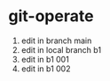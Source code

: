 # git-operate

1. edit in branch main
2. edit in local branch b1
3. edit in b1 001
4. edit in b1 002
